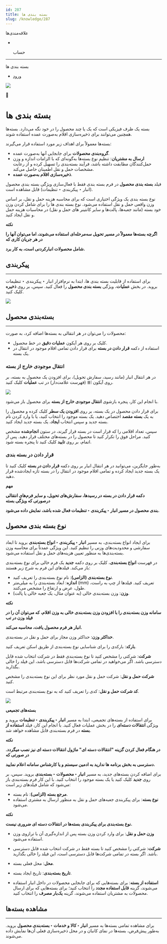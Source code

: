 ```yaml
---
id: 287
title: بسته بندی ها
slug: /knowledge/287
---
```


 
  علاقه‌مندی‌ها
* [​](./287)

  حساب

---

 

بسته بندی ها

- [ورود](/web/login?redirect=/knowledge/article/287)

![](https://odoofarsi.com/web/image/4273?access_token=758ed00a-51be-44b6-a98e-ee34230ae391)

📖

# بسته بندی ها

بسته یک ظرف فیزیکی است که یک یا چند محصول را در خود نگه می‌دارد. بسته‌ها همچنین می‌توانند برای ذخیره‌سازی اقلام به‌صورت عمده استفاده شوند.

بسته‌ها معمولاً برای اهداف زیر مورد استفاده قرار می‌گیرند:

* **گروه‌بندی محصولات** برای جابجایی آنها به‌صورت عمده.
* **ارسال به مشتریان**: تنظیم نوع بسته‌ها به‌گونه‌ای که با الزامات اندازه و وزن حمل‌کنندگان مطابقت داشته باشد، فرآیند بسته‌بندی را تسهیل کرده و از رعایت مشخصات حمل و نقل اطمینان حاصل می‌کند.
* **ذخیره‌سازی اقلام به‌صورت عمده**.

فیلد **بسته بندی محصول** در فرم بسته بندی فقط با فعال‌سازی ویژگی‌ بسته بندی محصول (انبار ‣ پیکربندی ‣ تنظیمات) قابل مشاهده است.

نوع بسته بندی یک ویژگی اختیاری است که برای محاسبه هزینه حمل و نقل، بر اساس وزن واقعی حمل و نقل استفاده می‌شود. نوع بسته بندی ها را برای شامل کردن وزن خود بسته (مانند جعبه‌ها، پالت‌ها و سایر کانتینر های حمل و نقل) در محاسبات هزینه حمل و نقل ایجاد کنید.

**نکته**

**اگرچه بسته‌ها معمولاً در مسیر تحویل سه‌مرحله‌ای استفاده می‌شوند، اما می‌توان آنها را در هر جریان کاری که**

**شامل محصولات انبارکردنی است، به کار برد.**

## **پیکربندی**

---

برای استفاده از قابلیت بسته بندی ها، ابتدا به نرم‌افزار انبار ‣ پیکربندی ‣ تنظیمات بروید. در بخش **عملیات**، ویژگی **بسته‌ بندی محصول** را فعال کنید. سپس، بر روی **ذخیره** کلیک کنید.

![](https://odoofarsi.com/web/image/5681-7756aa67/image.png?access_token=640e6415-259b-4b36-8b18-f2504767b45b)

## **بسته‌بندی محصول**

---

محصولات را می‌توان در هر انتقالی به بسته‌ها اضافه کرد،‌ به صورت:

* کلیک بر روی هر آیکون **عملیات دقیق** در خط محصول.
* استفاده از دکمه **قرار دادن در بسته** برای قرار دادن تمامی اقلام موجود در انتقال در یک بسته.

### **انتقال موجودی خارج از بسته**

در هر انتقال انبار (مانند رسید، سفارش تحویل)، برای افزودن یک محصول به بسته، بر روی آیکون ⦙≣ (فهرست علامت‌دار) در تب **عملیات** کلیک کنید.

![](https://odoofarsi.com/web/image/5683-c19a83b5/Screen%20Shot%202024-10-06%20at%206.16.48%20PM.png?access_token=dbee83b6-7c1a-4ff9-b445-867c655ac5df)

با انجام این کار، پنجره بازشوی **انتقال موجودی خارج از بسته** برای محصول باز می‌شود.

برای قرار دادن محصول در یک بسته، بر روی **افزودن یک سطر** کلیک کرده و محصول را به یک **بسته مقصد** اختصاص دهید. یک بسته موجود را انتخاب کنید، یا با وارد کردن نام بسته جدید و سپس انتخاب **ایجاد**، یک بسته جدید ایجاد کنید.

سپس، تعداد اقلامی را که قرار است در بسته قرار گیرند، در ستون **انجام‌شده** مشخص کنید. مراحل فوق را تکرار کنید تا محصول را در بسته‌های مختلف قرار دهید. پس از اتمام، بر روی **تایید** کلیک کنید تا پنجره بسته شود.

### **قرار دادن در بسته بندی**

به‌طور جایگزین، می‌توانید در هر انتقال انبار بر روی دکمه **قرار دادن در بسته** کلیک کنید تا یک بسته جدید ایجاد کرده و تمامی اقلام موجود در انتقال را در بسته تازه‌ ایجادشده قرار دهید.

**مهم**

**دکمه قرار دادن در بسته در رسیدها، سفارش‌های تحویل، و سایر فرم‌های انتقالی درصورتی که ویژگی بسته‌**

**بندی محصول در مسیر انبار ‣ پیکربندی ‣ تنظیمات فعال شده باشد، نمایش داده می‌شود.**

## **نوع بسته بندی محصول**

---

برای ایجاد انواع بسته‌بندی، به مسیر **انبار ‣ پیکربندی ‣ انواع بسته‌بندی** بروید تا ابعاد سفارشی و محدودیت‌های وزنی را تنظیم کنید. این ویژگی عمدتاً برای محاسبه وزن بسته‌بندی‌ها به منظور تعیین هزینه‌های حمل و نقل استفاده می‌شود.

در فهرست **انواع بسته‌بندی**، کلیک بر روی دکمه **جدید** یک فرم خالی برای نوع بسته‌بندی باز می‌کند. فیلدهای این فرم به شرح زیر هستند:

* **نوع بسته‌بندی (الزامی)**: نام نوع بسته‌بندی را تعریف کنید.
* **اندازه**: ابعاد بسته‌بندی را به میلی‌متر (mm) تعریف کنید. فیلدها از چپ به راست، طول، عرض و ارتفاع را مشخص می‌کنند.
* **وزن**: وزن بسته‌بندی خالی (به عنوان مثال، یک جعبه خالی یا پالت).

**نکته**

**سامانه وزن بسته‌بندی را با افزودن وزن بسته‌بندی خالی به وزن اقلام، که می‌توان آن را در فیلد وزن در تب**

**انبار هر فرم محصول یافت، محاسبه می‌کند.**

**حداکثر وزن**: حداکثر وزن مجاز برای حمل و نقل در بسته‌بندی.

**بارکد**: بارکدی را برای شناسایی نوع بسته‌بندی از طریق اسکن تعریف کنید.

**شرکت**: شرکتی را مشخص کنید تا نوع بسته‌بندی فقط در شرکت انتخاب شده قابل دسترسی باشد. اگر می‌خواهید در تمامی شرکت‌ها قابل دسترسی باشد، این فیلد را خالی بگذارید.

**شرکت حمل و نقل**: شرکت حمل و نقل مورد نظر برای این نوع بسته‌بندی را مشخص کنید.

**کد شرکت حمل و نقل**: کدی را تعریف کنید که به نوع بسته‌بندی مرتبط است.

![](https://odoofarsi.com/web/image/5684-de67f0f0/image.png?access_token=fd348459-b4eb-4a74-bb72-ae25f6a02427)

**بسته‌های تجمیعی**

برای استفاده از بسته‌های تجمیعی، ابتدا به مسیر **انبار ‣ پیکربندی ‣ تنظیمات** بروید و ویژگی **انتقالات دسته‌ای** را در بخش عملیات فعال کنید. با انجام این کار، فیلد **استفاده از بسته** در فرم بسته‌بندی قابل مشاهده خواهد شد.

**نکته**

**در هنگام فعال کردن گزینه "انتقالات دسته ای" ماژول انتقالات دسته ای نیز نصب میگردد. در صورتی که**

**دسترسی به بخش برنامه ها ندارید به ادمین سیستم و یا کارشناس سامانه اعلام نمایید.**

برای اضافه کردن بسته‌های جدید، به مسیر **انبار ‣ محصولات ‣ بسته‌بندی** بروید. سپس، بر روی **جدید** کلیک کنید یا یک بسته موجود را انتخاب کنید. با این کار فرم بسته‌بندی باز می‌شود که شامل فیلدهای زیر است:

* **مرجع بسته (الزامی)**: نام بسته.
* **نوع بسته**: برای پیکربندی جعبه‌های حمل و نقل به منظور ارسال به مشتری استفاده می‌شود.

**نکته**

**نوع بسته‌بندی برای پیکربندی بسته‌ها در انتقالات دسته ای ضروری نیست.**

* **وزن حمل و نقل**: برای وارد کردن وزن بسته پس از اندازه‌گیری آن با ترازوی وزن استفاده می‌شود.

* **شرکت**: شرکتی را مشخص کنید تا بسته فقط در شرکت انتخاب شده قابل دسترسی باشد. اگر بسته در تمامی شرکت‌ها قابل دسترسی است، این فیلد را خالی بگذارید.

* **محل**: محل فعلی بسته.

* **تاریخ بسته‌بندی**: تاریخ ایجاد بسته.

* **استفاده از بسته**: برای بسته‌هایی که برای جابجایی محصولات در داخل انبار استفاده می‌شوند، گزینه **قابل استفاده مجدد** را انتخاب کنید؛ برای بسته‌هایی که برای ارسال محصولات به مشتریان استفاده می‌شوند، گزینه **یک‌بار مصرف** را انتخاب کنید.

## **مشاهده بسته‌ها**

---

برای مشاهده تمامی بسته‌ها به مسیر **انبار ‣ کالا و خدمات ‣ بسته‌بندی محصول** بروید. به‌طور پیش‌فرض، بسته‌ها در نمای کانبان و در محل ذخیره‌سازی فعلی آن‌ها نمایش داده می‌شوند.